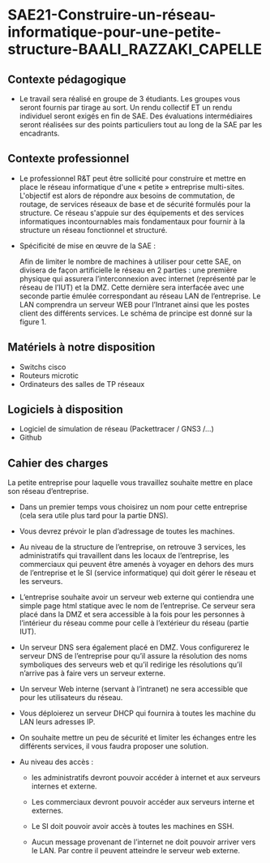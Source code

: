 SAE21-Construire-un-réseau-informatique-pour-une-petite-structure-BAALI_RAZZAKI_CAPELLE
=============================================

## Contexte pédagogique

* Le travail sera réalisé en groupe de 3 étudiants. Les groupes vous seront fournis par tirage au sort. Un rendu collectif ET un rendu individuel seront exigés en fin de SAE. Des évaluations intermédiaires seront réalisées sur des points particuliers tout au long de la SAE par les encadrants.

## Contexte professionnel

* Le professionnel R&T peut être sollicité pour construire et mettre en place le réseau informatique d'une « petite » entreprise multi-sites. L'objectif est alors de répondre aux besoins de commutation, de routage, de services réseaux de base et de sécurité formulés pour la structure. Ce réseau s'appuie
sur des équipements et des services informatiques incontournables mais fondamentaux pour fournir à la structure un réseau fonctionnel et structuré.

* Spécificité de mise en œuvre de la SAE :

    Afin de limiter le nombre de machines à utiliser pour cette SAE, on divisera de façon artificielle le réseau en 2 parties : une première physique qui assurera l’interconnexion avec internet (représenté par le réseau de l’IUT) et la DMZ. Cette dernière sera interfacée avec une seconde partie émulée correspondant au réseau LAN de l’entreprise. Le LAN comprendra un serveur WEB pour l’Intranet ainsi que les postes client des différents services. Le schéma de principe est donné sur la figure 1.

## Matériels à notre disposition

* Switchs cisco
* Routeurs microtic
* Ordinateurs des salles de TP réseaux

## Logiciels à disposition

* Logiciel de simulation de réseau (Packettracer / GNS3 /…)
* Github

## Cahier des charges

La petite entreprise pour laquelle vous travaillez souhaite mettre en place son réseau d’entreprise.

* Dans un premier temps vous choisirez un nom pour cette entreprise (cela sera utile plus tard pour la partie DNS).

* Vous devrez prévoir le plan d’adressage de toutes les machines.

* Au niveau de la structure de l’entreprise, on retrouve 3 services, les administratifs qui travaillent dans les locaux de l’entreprise, les commerciaux qui peuvent être amenés à voyager en dehors des murs de l’entreprise et le SI (service informatique) qui doit gérer le réseau et les serveurs.

* L’entreprise souhaite avoir un serveur web externe qui contiendra une simple page html statique avec le nom de l’entreprise. Ce serveur sera placé dans la DMZ et sera accessible à la fois pour les personnes à l’intérieur du réseau comme pour celle à l’extérieur du réseau (partie IUT).

* Un serveur DNS sera également placé en DMZ. Vous configurerez le serveur DNS de l’entreprise pour qu’il assure la résolution des noms symboliques des serveurs web et qu’il redirige les résolutions qu’il n’arrive pas à faire vers un serveur externe.

* Un serveur Web interne (servant à l’intranet) ne sera accessible que pour les
utilisateurs du réseau.

* Vous déploierez un serveur DHCP qui fournira à toutes les machine du LAN leurs adresses IP.

* On souhaite mettre un peu de sécurité et limiter les échanges entre les différents services, il vous faudra proposer une solution.

* Au niveau des accès :
    
    * les administratifs devront pouvoir accéder à internet et aux serveurs internes et externe.

    * Les commerciaux devront pouvoir accéder aux serveurs interne et externes.

    * Le SI doit pouvoir avoir accès à toutes les machines en SSH.

    * Aucun message provenant de l’internet ne doit pouvoir arriver vers le LAN. Par contre il peuvent atteindre le serveur web externe.

